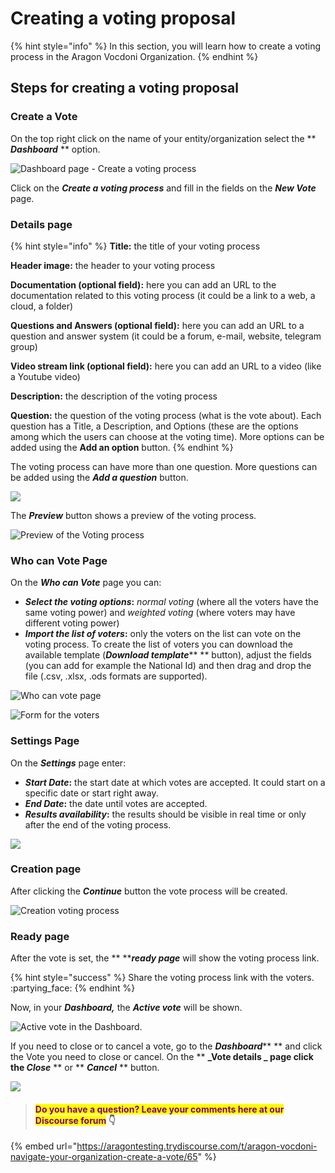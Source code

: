 # Creating a voting proposal

{% hint style="info" %}
In this section, you will learn how to create a voting process in the Aragon Vocdoni Organization.
{% endhint %}

## Steps for creating a voting proposal

### Create a Vote

On the top right click on the name of your entity/organization select the ** **_**Dashboard**_** ** option.

![Dashboard page - Create a voting process](<../../../../.gitbook/assets/Schermata 2022-03-07 alle 14.40.42.png>)

Click on the _**Create a voting process**_ and fill in the fields on the _**New Vote**_ page.

### Details page

{% hint style="info" %}
**Title:** the title of your voting process

**Header image:** the header to your voting process

**Documentation (optional field):** here you can add an URL to the documentation related to this voting process (it could be a link to a web, a cloud,  a folder)

**Questions and Answers (optional field):** here you can add an URL to a question and answer system (it could be a forum, e-mail, website, telegram group)

**Video stream link (optional field):** here you can add an URL to a video (like a Youtube video)

**Description:** the description of the voting process

**Question:** the question of the voting process (what is the vote about). Each question has a Title, a Description, and Options (these are the options among which the users can choose at the voting time). More options can be added using the **Add an option** button.
{% endhint %}

The voting process can have more than one question. More questions can be added using the _**Add a question**_ button.

![](<../../../../.gitbook/assets/Schermata 2022-03-07 alle 14.45.39.png>)

The _**Preview**_ button shows a preview of the voting process.

![Preview of the Voting process](<../../../../.gitbook/assets/Schermata 2022-03-07 alle 15.01.20.png>)

### Who can Vote Page

On the _**Who can Vote**_ page you can:

* _**Select the voting options**_**:** _normal voting_ (where all the voters have the same voting power) and _weighted voting_ (where voters may have different voting power)
* _**Import the list of voters**_**:** only the voters on the list can vote on the voting process. To create the list of voters you can download the available template (_**Download template**_** ** button), adjust the fields (you can add for example the National Id) and then drag and drop the file (.csv, .xlsx, .ods formats are supported).

![Who can vote page](<../../../../.gitbook/assets/Schermata 2022-03-07 alle 15.04.01.png>)

![Form for the voters](<../../../../.gitbook/assets/Schermata 2022-03-07 alle 15.16.18.png>)

### Settings Page

On the _**Settings**_ page enter:

* _**Start Date**_**:** the start date at which votes are accepted. It could start on a specific date or start right away.
* _**End Date**_**:** the date until votes are accepted.
* _**Results availability**_**:** the results should be visible in real time or only after the end of the voting process.

![](<../../../../.gitbook/assets/Schermata 2022-03-07 alle 15.29.49.png>)



### Creation page

After clicking the _**Continue**_ button the vote process will be created.&#x20;

![Creation voting process](<../../../../.gitbook/assets/Schermata 2022-03-07 alle 15.35.10.png>)

### Ready page

After the vote is set, the ** **_**ready page**_ will show the voting process link.&#x20;

{% hint style="success" %}
Share the voting process link with the voters. :partying\_face:
{% endhint %}

Now, in your _**Dashboard,**_ the _**Active vote**_ will be shown.&#x20;

![Active vote in the Dashboard.](<../../../../.gitbook/assets/Schermata 2022-03-07 alle 15.39.41.png>)

If you need to close or to cancel a vote, go to the _**Dashboard**_** ** and click the Vote you need to close or cancel. On the ** **_**Vote details** _ page click the _**Close**_** ** or ** **_**Cancel**_** ** button.

![](<../../../../.gitbook/assets/Schermata 2022-03-07 alle 23.05.59.png>)

> #### <mark style="color:purple;">Do you have a question? Leave your comments here at our Discourse forum</mark> 👇

{% embed url="https://aragontesting.trydiscourse.com/t/aragon-vocdoni-navigate-your-organization-create-a-vote/65" %}
